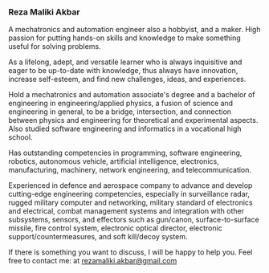 ### Reza Maliki Akbar

<!--
**malikiborneo/malikiborneo** is a ✨ _special_ ✨ repository because its `README.md` (this file) appears on your GitHub profile.

Here are some ideas to get you started:

- 🔭 I’m currently working on ...
- 🌱 I’m currently learning ...
- 👯 I’m looking to collaborate on ...
- 🤔 I’m looking for help with ...
- 💬 Ask me about ...
- 📫 How to reach me: ...
- 😄 Pronouns: ...
- ⚡ Fun fact: ...
-->

A mechatronics and automation engineer also a hobbyist, and a maker. High passion for putting hands-on skills and knowledge to make something useful for solving problems.

As a lifelong, adept, and versatile learner who is always inquisitive and eager to be up-to-date with knowledge, thus always have innovation, increase self-esteem, and find new challenges, ideas, and experiences.

Hold a mechatronics and automation associate's degree and a bachelor of engineering in engineering/applied physics, a fusion of science and engineering in general, to be a bridge, intersection, and connection between physics and engineering for theoretical and experimental aspects. Also studied software engineering and informatics in a vocational high school.

Has outstanding competencies in programming, software engineering, robotics, autonomous vehicle, artificial intelligence, electronics, manufacturing, machinery, network engineering, and telecommunication.

Experienced in defence and aerospace company to advance and develop cutting-edge engineering competencies, especially in surveillance radar, rugged military computer and networking, military standard of electronics and electrical, combat management systems and integration with other subsystems, sensors, and effectors such as gun/canon, surface-to-surface missile, fire control system, electronic optical director, electronic support/countermeasures, and soft kill/decoy system.


If there is something you want to discuss, I will be happy to help you.
Feel free to contact me: at rezamaliki.akbar@gmail.com
